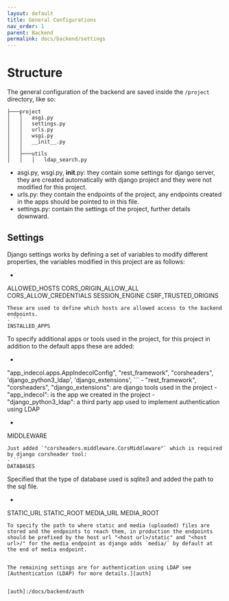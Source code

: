 ```yaml
---
layout: default
title: General Configurations
nav_order: 1
parent: Backend
permalink: docs/backend/settings
---
```


Structure
======

The general configuration of the backend are saved inside the `/project` directory, like so:  
```
├───project
│   │   asgi.py
│   │   settings.py
│   │   urls.py
│   │   wsgi.py
│   │   __init__.py
│   │
│   ├───utils
│   │   │   ldap_search.py
```  
- asgi.py, wsgi.py, __init__.py: they contain some settings for django server, they are created automatically with django project and they were not modified for this project.
- urls.py: they contain the endpoints of the project, any endpoints created in the apps should be pointed to in this file. 
- settings.py: contain the settings of the project, further details downward.


Settings
-----

Django settings works by defining a set of variables to modify different properties, the variables modified in this project are as follows:  
- ```
ALLOWED_HOSTS
CORS_ORIGIN_ALLOW_ALL
CORS_ALLOW_CREDENTIALS
SESSION_ENGINE
CSRF_TRUSTED_ORIGINS
```  
These are used to define which hosts are allowed access to the backend endpoints.
- ```
INSTALLED_APPS
```  
To specify additional apps or tools used in the project, for this project in addition to the default apps these are added:  
  - ```
  "app_indecol.apps.AppIndecolConfig",
    "rest_framework",
    "corsheaders",
    'django_python3_ldap',
    'django_extensions',
    ```
    - "rest_framework", "corsheaders", "django_extensions": are django tools used in the project
    - "app_indecol": is the app we created in the project
    - "django_python3_ldap": a third party app used to implement authentication using LDAP
- ```
MIDDLEWARE
```  
Just added `"corsheaders.middleware.CorsMiddleware"` which is required by django corsheader tool:  
- ```
DATABASES
```  
Specified that the type of database used is sqlite3 and added the path to the sql file.

- ```
STATIC_URL
STATIC_ROOT
MEDIA_URL
MEDIA_ROOT
```  
To specify the path to where static and media (uploaded) files are stored and the endpoints to reach them, in production the endpoints should be prefixed by the host url "<host url>/static" and "<host url>/" for the media endpoint as django adds `media/` by default at the end of media endpoint.  


The remaining settings are for authentication using LDAP see [Authentication (LDAP) for more details.][auth]


[auth]:/docs/backend/auth
